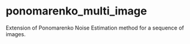 # ponomarenko_multi_image
Extension of Ponomarenko Noise Estimation method for a sequence of images.
